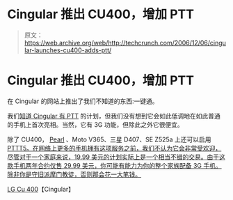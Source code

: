 # Cingular 推出 CU400，增加 PTT

> 原文：<https://web.archive.org/web/http://techcrunch.com/2006/12/06/cingular-launches-cu400-adds-ptt/>

# Cingular 推出 CU400，增加 PTT

在 Cingular 的网站上推出了我们不知道的东西:一键通。

我们[知道 Cingular 有 PTT](https://web.archive.org/web/20200927175046/http://crunchgear.com/2006/11/16/cingular-set-to-drop-its-pearl/) 的计划，但我们没有想到它会如此低调地在如此普通的手机上首次亮相。当然，它有 3G 功能，但除此之外它很便宜。

除了 CU400， [Pearl](https://web.archive.org/web/20200927175046/http://crunchgear.com/2006/11/30/blackberry-pearl-now-available-on-cingular/) 、Moto V365、三星 D407、SE Z525a 上还可以启用[PTTT5。在网络上更多的手机拥有这项服务之前，我们不认为它会非常受欢迎，尽管对于一个家庭来说，19.99 美元的计划实际上是一个相当不错的交易。由于这款手机两年合约仅售 29.99 美元，你可能有能力为你的整个家族配备 3G 手机。除非你是守旧派摩门教徒，否则那会花一大笔钱。](https://web.archive.org/web/20200927175046/https://crunchbase.com/organization/ptt)

[LG Cu 400](https://web.archive.org/web/20200927175046/http://www.cingular.com/cell-phone-service/cell-phone-details/?q_list=true&q_phoneName=LG+CU400&q_sku=sku370003)【Cingular】